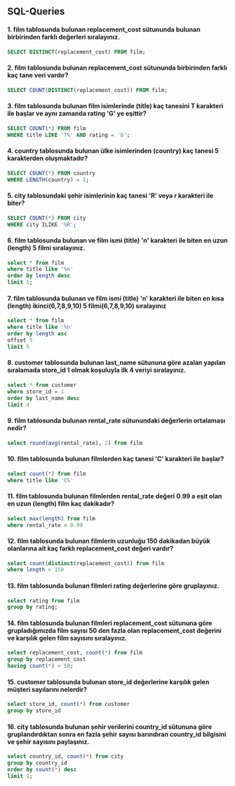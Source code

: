 ## SQL-Queries
#### 1. film tablosunda bulunan replacement_cost sütununda bulunan birbirinden farklı değerleri sıralayınız.
```sql
SELECT DISTINCT(replacement_cost) FROM film;
````
#### 2. film tablosunda bulunan replacement_cost sütununda birbirinden farklı kaç tane veri vardır?
```sql
SELECT COUNT(DISTINCT(replacement_cost)) FROM film;
```
#### 3. film tablosunda bulunan film isimlerinde (title) kaç tanesini T karakteri ile başlar ve aynı zamanda rating 'G' ye eşittir?
```sql
SELECT COUNT(*) FROM film
WHERE title LIKE 'T%' AND rating = 'G';
```
#### 4. country tablosunda bulunan ülke isimlerinden (country) kaç tanesi 5 karakterden oluşmaktadır?
```sql
SELECT COUNT(*) FROM country
WHERE LENGTH(country) = 5;
```
#### 5. city tablosundaki şehir isimlerinin kaç tanesi 'R' veya r karakteri ile biter?
```sql
SELECT COUNT(*) FROM city
WHERE city ILIKE '%R';
```
#### 6. film tablosunda bulunan ve film ismi (title) 'n' karakteri ile biten en uzun (length) 5 filmi sıralayınız.
```sql
select * from film
where title like '%n'
order by length desc
limit 5;
```
#### 7. film tablosunda bulunan ve film ismi (title) 'n' karakteri ile biten en kısa (length) ikinci(6,7,8,9,10) 5 filmi(6,7,8,9,10) sıralayınız
```sql
select * from film
where title like '%n'
order by length asc
offset 5
limit 5
```
#### 8. customer tablosunda bulunan last_name sütununa göre azalan yapılan sıralamada store_id 1 olmak koşuluyla ilk 4 veriyi sıralayınız.
```sql
select * from customer
where store_id = 1
order by last_name desc
limit 4
```
#### 9. film tablosunda bulunan rental_rate sütunundaki değerlerin ortalaması nedir?
```sql
select round(avg(rental_rate), 2) from film
```
#### 10. film tablosunda bulunan filmlerden kaç tanesi 'C' karakteri ile başlar?
```sql
select count(*) from film
where title like 'C%'
```
#### 11. film tablosunda bulunan filmlerden rental_rate değeri 0.99 a eşit olan en uzun (length) film kaç dakikadır?
```sql
select max(length) from film
where rental_rate = 0.99
```
#### 12. film tablosunda bulunan filmlerin uzunluğu 150 dakikadan büyük olanlarına ait kaç farklı replacement_cost değeri vardır?
```sql
select count(distinct(replacement_cost)) from film
where length > 150
```
#### 13. film tablosunda bulunan filmleri rating değerlerine göre gruplayınız.
```sql
select rating from film
group by rating;
```
#### 14. film tablosunda bulunan filmleri replacement_cost sütununa göre grupladığımızda film sayısı 50 den fazla olan replacement_cost değerini ve karşılık gelen film sayısını sıralayınız.
```sql
select replacement_cost, count(*) from film
group by replacement_cost
having count(*) > 50;
```
#### 15.  customer tablosunda bulunan store_id değerlerine karşılık gelen müşteri sayılarını nelerdir? 
```sql
select store_id, count(*) from customer
group by store_id
```
#### 16. city tablosunda bulunan şehir verilerini country_id sütununa göre gruplandırdıktan sonra en fazla şehir sayısı barındıran country_id bilgisini ve şehir sayısını paylaşınız.
```sql
select country_id, count(*) from city
group by country_id
order by count(*) desc
limit 1;
```

